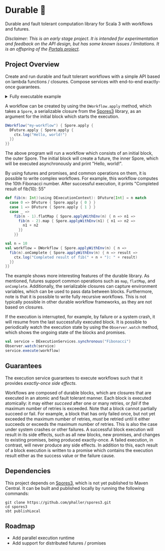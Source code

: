 # Durable 🎄

<!-- [![Build Status](https://github.com/jspenger/durable/actions/workflows/build-test.yaml/badge.svg)](https://github.com/jspenger/durable/actions/workflows/build-test.yaml) -->
<!-- [![License](https://img.shields.io/badge/License-Apache%202.0-blue.svg)](https://github.com/jspenger/durable/blob/main/LICENSE) -->

Durable and fault tolerant computation library for Scala 3 with workflows and futures.

*Disclaimer: This is an early stage project. It is intended for experimentation and feedback on the API design, but has some known issues / limitations. It is an offspring of the [Portals project](https://github.com/portals-project).*

## Project Overview

Create and run durable and fault tolerant workflows with a simple API based on lambda functions / closures. Compose services with end-to-end exactly-once guarantees.

<details>
<summary>Fully executable example</summary>

```scala
import spores.default.*
import spores.default.given

import durable.*
import durable.given

object Fibonacci {
  def fib(n: Int)(using DExecutionContext): DFuture[Int] = n match
    case 0 => DFuture { Spore.apply { 0 } }
    case 1 => DFuture { Spore.apply { 1 } }
    case _ =>
      fib(n - 1).flatMap { Spore.applyWithEnv(n) { n => n1 =>
        fib(n - 2).map { Spore.applyWithEnv(n1) { n1 => n2 =>
          n1 + n2
        }}
      }}

  def main(args: Array[String]): Unit = {
    val n = 10
    val workflow = DWorkflow { Spore.applyWithEnv(n) { n =>
      fib(n).onComplete { Spore.applyWithEnv(n) { n => result =>
        ctx.log("Completed result of fib(" + n + "): " + result)
      }}
    }}

    val service = DExecutionServices.synchronous("Fibonacci")
    // Observability.watch(service)
    service.execute(workflow)
    service.shutDown()
  }
}
```
</details>

A workflow can be created by using the `DWorkflow.apply` method, which takes a `Spore`, a serializable closure from the [Spores3]((https://github.com/phaller/spores3)) library, as an argument for the initial block which starts the execution.

```scala
DWorkflow("my-workflow") { Spore.apply {
  DFuture.apply { Spore.apply {
    ctx.log("Hello, world!")
  }}
}}
```

The above program will run a workflow which consists of an initial block, the outer Spore.
The initial block will create a future, the inner Spore, which will be executed asynchronously and print "Hello, world!".

By using futures and promises, and common operations on them, it is possible to write complex workflows.
For example, this workflow computes the 10th Fibonacci number.
After successful execution, it prints "Completed result of fib(10): 55"

```scala
def fib(n: Int)(using DExecutionContext): DFuture[Int] = n match
  case 0 => DFuture { Spore.apply { 0 } }
  case 1 => DFuture { Spore.apply { 1 } }
  case _ =>
    fib(n - 1).flatMap { Spore.applyWithEnv(n) { n => n1 =>
      fib(n - 2).map { Spore.applyWithEnv(n1) { n1 => n2 =>
        n1 + n2
      }}
    }}

val n = 10
val workflow = DWorkflow { Spore.applyWithEnv(n) { n =>
  fib(n).onComplete { Spore.applyWithEnv(n) { n => result =>
    ctx.log("Completed result of fib(" + n + "): " + result)
  }}
}}
```

The example shows more interesting features of the durable library.
As mentioned, futures support common operations such as `map`, `flatMap`, and `onComplete`.
Additionally, the serializable closures can capture environment variables, which can be used to pass data between blocks.
Furthermore, note is that it is possible to write fully recursive workflows.
This is not typically possible in other durable workflow frameworks, as they are not based on closures.

If the execution is interrupted, for example, by failure or a system crash, it will resume from the last successfully executed block.
It is possible to periodically watch the execution state by using the `Observer.watch` method, which shows the ongoing state of the blocks and promises.

```scala
val service = DExecutionServices.synchronous("Fibonacci")
Observer.watch(service)
service.execute(workflow)
```

## Guarantees

The execution service guarantees to execute workflows such that it provides *exactly-once side effects*.

Workflows are composed of durable blocks, which are closures that are executed in an atomic and fault tolerant manner.
Each block is executed atomically: it may either *succeed* after one or many retries, or *fail* if the maximum number of retries is exceeded.
Note that a block cannot partially succeed or fail.
For example, a block that has only failed once, but not yet exceeded the maximum number of retries, *must* be retried until it either succeeds or exceeds the maximum number of retries.
This is also the case under system crashes or other failures.
A successful block execution will result in its side effects, such as all new blocks, new promises, and changes to existing promises, being produced exactly-once.
A failed execution, in contrast, will never produce any side effects.
In addition to this, each result of a block execution is written to a promise which contains the execution result either as the success value or the failure cause.

## Dependencies

This project depends on [Spores3](https://github.com/phaller/spores3), which is not yet published to Maven Central.
It can be built and published locally by running the following commands:

```shell
git clone https://github.com/phaller/spores3.git
cd spores3
sbt publishLocal
```

## Roadmap
- Add parallel execution runtime
- Add support for distributed futures / promises
